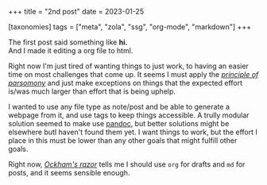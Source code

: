 +++
title = "2nd</sup> post"
date = 2023-01-25

[taxonomies]
tags = ["meta", "zola", "ssg", "org-mode", "markdown"]
+++

The first post said something like **hi.**\
And I made it editing a org file to html.

<!-- more -->

Right now I'm just tired of wanting things to just work, to having an easier time on most challenges that come up.
It seems I must apply the [*principle of parsomony*](https://en.wikipedia.org/wiki/Occam%27s_razor) and just make exceptions on things that the expected effort is/was much larger than effort that is being uphelp.

I wanted to use any file type as note/post and be able to generate a webpage from it, and use tags to keep things accessible. A trully modular solution seemed to make use [pandoc](pandoc), but better solutions might be elsewhere butI haven't found them yet. I want things to work, but the effort I place in this must be lower than any other goals that might fulfill other goals.

Right now, [*Ockham's razor*](https://en.wikipedia.org/wiki/Occam%27s_razor) tells me I should use `org` for drafts and `md` for posts, and it seems sensible enough.
